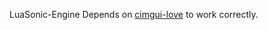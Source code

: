 LuaSonic-Engine Depends on [cimgui-love](https://codeberg.org/apicici/cimgui-love) to work correctly.
